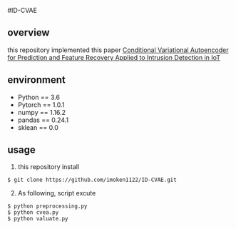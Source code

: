 #ID-CVAE
## overview
this repository implemented this paper [Conditional Variational Autoencoder for Prediction and Feature Recovery Applied to Intrusion Detection in IoT](https://www.researchgate.net/publication/319337989_Conditional_Variational_Autoencoder_for_Prediction_and_Feature_Recovery_Applied_to_Intrusion_Detection_in_IoT) 

## environment
- Python == 3.6
- Pytorch == 1.0.1
- numpy == 1.16.2  
- pandas == 0.24.1    
- sklean == 0.0


## usage

1. this repository install
```
$ git clone https://github.com/imoken1122/ID-CVAE.git
```
2. As following, script excute
```
$ python preprocessing.py
$ python cvea.py
$ python valuate.py
``` 
